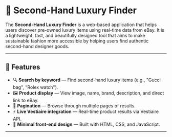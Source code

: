 # 👜 Second-Hand Luxury Finder

The **Second-Hand Luxury Finder** is a web-based application that helps users discover pre-owned luxury items using real-time data from eBay. It is a lightweight, fast, and beautifully designed tool that aims to make sustainable fashion more accessible by helping users find authentic second-hand designer goods.

---

## 🚀 Features

- 🔍 **Search by keyword** — Find second-hand luxury items (e.g., "Gucci bag", "Rolex watch").
- 🖼️ **Product display** — View image, name, brand, description, and direct link to eBay.
- 🔄 **Pagination** — Browse through multiple pages of results.
- ⚡ **Live Vestiaire integration** — Real-time product results via Vestiaire API.
- 🎨 **Minimal front-end design** — Built with HTML, CSS, and JavaScript.


---





